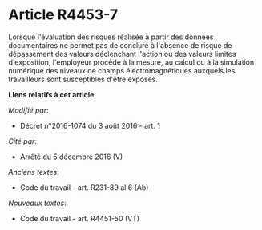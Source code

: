 # Article R4453-7

Lorsque l'évaluation des risques réalisée à partir des données documentaires ne permet pas de conclure à l'absence de risque
de dépassement des valeurs déclenchant l'action ou des valeurs limites d'exposition, l'employeur procède à la mesure, au
calcul ou à la simulation numérique des niveaux de champs électromagnétiques auxquels les travailleurs sont susceptibles
d'être exposés.

**Liens relatifs à cet article**

_Modifié par_:

  - Décret n°2016-1074 du 3 août 2016 - art. 1

_Cité par_:

  - Arrêté du 5 décembre 2016 (V)

_Anciens textes_:

  - Code du travail - art. R231-89 al 6 (Ab)

_Nouveaux textes_:

  - Code du travail - art. R4451-50 (VT)
